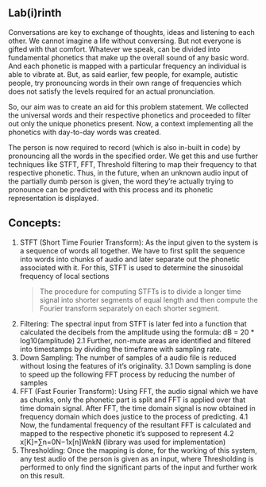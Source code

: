 ## Lab(i)rinth

Conversations are key to exchange of thoughts, ideas and listening to each other. We cannot imagine a life without conversing. But not everyone is gifted with that comfort. Whatever we speak, can be divided into fundamental phonetics that make up the overall sound of any basic word.  And each phonetic is mapped with a particular frequency an individual is able to vibrate at. But, as said earlier, few people, for example, autistic people, try pronouncing words in their own range of frequencies which does not satisfy the levels required for an actual pronunciation. 

So, our aim was to create an aid for this problem statement.  We collected the universal words and their respective phonetics and proceeded to filter out only the unique phonetics present. Now, a context implementing all the phonetics with day-to-day words was created.

The person is now required to record (which is also in-built in code) by pronouncing all the words in the specified order. We get this and use further techniques like STFT, FFT, Threshold filtering to map their frequency to that respective phonetic. Thus, in the future, when an unknown audio input of the partially dumb person is given, the word they’re actually trying to pronounce can be predicted with this process and its phonetic representation is displayed.

## Concepts:
1.	STFT (Short Time Fourier Transform): As the input given to the system is a sequence of words all together. We have to first split the sequence into words into chunks of audio and later separate out the phonetic associated with it. For this, STFT is used to determine the sinusoidal frequency of local sections
    > The procedure for computing STFTs is to divide a longer time signal into shorter segments of equal length and then compute the Fourier transform separately on each shorter segment.
2. Filtering: The spectral input from STFT is later fed into a function that calculated the decibels from the amplitude using the formula: dB = 20 * log10(amplitude)
    2.1 Further, non-mute areas are identified and filtered into timestamps by dividing the timeframe with sampling rate.
3.  Down Sampling: The number of samples of a audio file is reduced without losing the features of it’s originality. 
    3.1 Down sampling is done to speed up the following FFT process by reducing the number of samples
4.	FFT (Fast Fourier Transform): Using FFT, the audio signal which we have as chunks, only the phonetic part is split and FFT is applied over that time domain signal. After FFT, the time domain signal is now obtained in frequency domain which does justice to the process of predicting.
    4.1	Now, the fundamental frequency of the resultant FFT is calculated and mapped to the respective phonetic it’s supposed to represent
    4.2	x[K]=∑n=0N−1x[n]WnkN (library was used for implementation)
5.	Thresholding: Once the mapping is done, for the working of this system, any test audio of the person is given as an input, where Thresholding is performed to only find the significant parts of the input and further work on this result.
